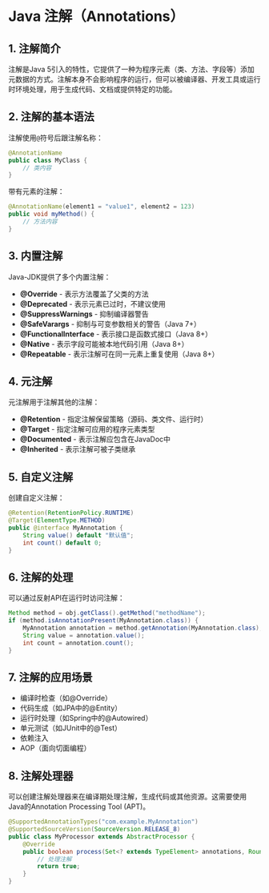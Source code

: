 # Java 注解（Annotations）

## 1. 注解简介

注解是Java 5引入的特性，它提供了一种为程序元素（类、方法、字段等）添加元数据的方式。注解本身不会影响程序的运行，但可以被编译器、开发工具或运行时环境处理，用于生成代码、文档或提供特定的功能。

## 2. 注解的基本语法

注解使用`@`符号后跟注解名称：

```java
@AnnotationName
public class MyClass {
    // 类内容
}
```

带有元素的注解：

```java
@AnnotationName(element1 = "value1", element2 = 123)
public void myMethod() {
    // 方法内容
}
```

## 3. 内置注解

Java-JDK提供了多个内置注解：

- **@Override** - 表示方法覆盖了父类的方法
- **@Deprecated** - 表示元素已过时，不建议使用
- **@SuppressWarnings** - 抑制编译器警告
- **@SafeVarargs** - 抑制与可变参数相关的警告（Java 7+）
- **@FunctionalInterface** - 表示接口是函数式接口（Java 8+）
- **@Native** - 表示字段可能被本地代码引用（Java 8+）
- **@Repeatable** - 表示注解可在同一元素上重复使用（Java 8+）

## 4. 元注解

元注解用于注解其他的注解：

- **@Retention** - 指定注解保留策略（源码、类文件、运行时）
- **@Target** - 指定注解可应用的程序元素类型
- **@Documented** - 表示注解应包含在JavaDoc中
- **@Inherited** - 表示注解可被子类继承

## 5. 自定义注解

创建自定义注解：

```java
@Retention(RetentionPolicy.RUNTIME)
@Target(ElementType.METHOD)
public @interface MyAnnotation {
    String value() default "默认值";
    int count() default 0;
}
```

## 6. 注解的处理

可以通过反射API在运行时访问注解：

```java
Method method = obj.getClass().getMethod("methodName");
if (method.isAnnotationPresent(MyAnnotation.class)) {
    MyAnnotation annotation = method.getAnnotation(MyAnnotation.class);
    String value = annotation.value();
    int count = annotation.count();
}
```

## 7. 注解的应用场景

- 编译时检查（如@Override）
- 代码生成（如JPA中的@Entity）
- 运行时处理（如Spring中的@Autowired）
- 单元测试（如JUnit中的@Test）
- 依赖注入
- AOP（面向切面编程）

## 8. 注解处理器

可以创建注解处理器来在编译期处理注解，生成代码或其他资源。这需要使用Java的Annotation Processing Tool (APT)。

```java
@SupportedAnnotationTypes("com.example.MyAnnotation")
@SupportedSourceVersion(SourceVersion.RELEASE_8)
public class MyProcessor extends AbstractProcessor {
    @Override
    public boolean process(Set<? extends TypeElement> annotations, RoundEnvironment env) {
        // 处理注解
        return true;
    }
}
```